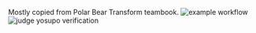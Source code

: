 Mostly copied from Polar Bear Transform teambook. ![example workflow](https://github.com/No-Idle/teambook/actions/workflows/example_test.yml/badge.svg) ![judge yosupo verification](https://github.com/No-Idle/teambook/actions/workflows/verify.yml/badge.svg)
